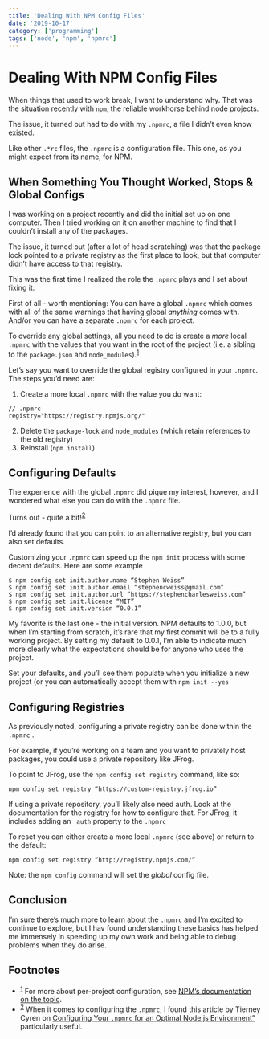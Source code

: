 ```yaml
---
title: 'Dealing With NPM Config Files'
date: '2019-10-17'
category: ['programming']
tags: ['node', 'npm', 'npmrc']
---
```


# Dealing With NPM Config Files

When things that used to work break, I want to understand why. That was the situation recently with `npm`, the reliable workhorse behind node projects.

The issue, it turned out had to do with my `.npmrc`, a file I didn’t even know existed.

Like other `.*rc` files, the `.npmrc` is a configuration file. This one, as you might expect from its name, for NPM.

## When Something You Thought Worked, Stops & Global Configs

I was working on a project recently and did the initial set up on one computer. Then I tried working on it on another machine to find that I couldn’t install any of the packages.

The issue, it turned out (after a lot of head scratching) was that the package lock pointed to a private registry as the first place to look, but that computer didn’t have access to that registry.

This was the first time I realized the role the `.npmrc` plays and I set about fixing it.

First of all - worth mentioning: You can have a global `.npmrc` which comes with all of the same warnings that having global _anything_ comes with. And/or you can have a separate `.npmrc` for each project.

To override any global settings, all you need to do is create a _more_ local `.npmrc` with the values that you want in the root of the project (i.e. a sibling to the `package.json` and `node_modules`).<sup>[1](#footnotes)</sup><a id="fn1"></a>

Let’s say you want to override the global registry configured in your `.npmrc`. The steps you’d need are:

1. Create a more local `.npmrc` with the value you do want:

```
// .npmrc
registry="https://registry.npmjs.org/"
```

2. Delete the `package-lock` and `node_modules` (which retain references to the old registry)
3. Reinstall (`npm install`)

## Configuring Defaults

The experience with the global `.npmrc` did pique my interest, however, and I wondered what else you can do with the `.npmrc` file.

Turns out - quite a bit!<sup>[2](#footnotes)</sup><a id="fn2"></a>

I’d already found that you can point to an alternative registry, but you can also set defaults.

Customizing your `.npmrc` can speed up the `npm init` process with some decent defaults. Here are some example

```shell
$ npm config set init.author.name “Stephen Weiss”
$ npm config set init.author.email “stephencweiss@gmail.com”
$ npm config set init.author.url “https://stephencharlesweiss.com”
$ npm config set init.license “MIT”
$ npm config set init.version “0.0.1”
```

My favorite is the last one - the initial version. NPM defaults to 1.0.0, but when I’m starting from scratch, it’s rare that my first commit will be to a fully working project. By setting my default to 0.0.1, I’m able to indicate much more clearly what the expectations should be for anyone who uses the project.

Set your defaults, and you’ll see them populate when you initialize a new project (or you can automatically accept them with `npm init --yes`

## Configuring Registries

As previously noted, configuring a private registry can be done within the `.npmrc` .

For example, if you’re working on a team and you want to privately host packages, you could use a private repository like JFrog.

To point to JFrog, use the `npm config set registry` command, like so:

```shell
npm config set registry “https://custom-registry.jfrog.io”
```

If using a private repository, you’ll likely also need auth. Look at the documentation for the registry for how to configure that. For JFrog, it includes adding an `_auth` property to the `.npmrc`

To reset you can either create a more local `.npmrc` (see above) or return to the default:

```shell
npm config set registry “http://registry.npmjs.com/“
```

Note: the `npm config` command will set the _global_ config file.

## Conclusion

I’m sure there’s much more to learn about the `.npmrc` and I’m excited to continue to explore, but I hav found understanding these basics has helped me immensely in speeding up my own work and being able to debug problems when they do arise.

## Footnotes

- <sup>[1](#fn1)</sup> For more about per-project configuration, see [NPM’s documentation on the topic](https://docs.npmjs.com/files/npmrc#per-project-config-file).
- <sup>[2](#fn2)</sup> When it comes to configuring the `.npmrc`, I found this article by Tierney Cyren on [Configuring Your `.npmrc` for an Optimal Node.js Environment”](https://nodesource.com/blog/configuring-your-npmrc-for-an-optimal-node-js-environment/) particularly useful.
